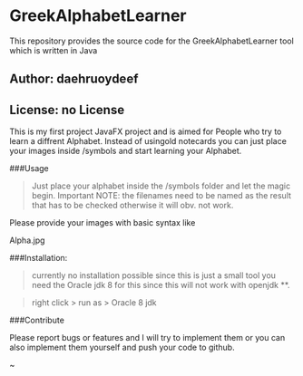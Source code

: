 # GreekAlphabetLearner
This repository provides the source code for the GreekAlphabetLearner tool which is written in Java

## Author: daehruoydeef
## License: no License

This is my first project JavaFX project and is aimed for People who try to learn a diffrent Alphabet. Instead of usingold notecards you can just place your images inside /symbols and start learning your Alphabet.


###Usage
> Just place your alphabet inside the /symbols folder and let the magic begin.
Important NOTE: the filenames need to be named as the result that has to be checked otherwise it will obv. not work.

Please provide your images with basic syntax like 

Alpha.jpg


###Installation:
> currently no installation possible since this is just a small tool
you need the Oracle jdk 8 for this since this will not work with openjdk **.

> right click > run as > Oracle 8 jdk 

###Contribute

Please report bugs or features and I will try to implement them or you can also implement them yourself and push your code to github.


~                     
